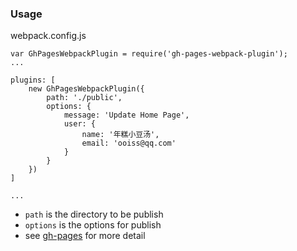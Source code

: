 ### Usage

webpack.config.js

```
var GhPagesWebpackPlugin = require('gh-pages-webpack-plugin');
...

plugins: [
    new GhPagesWebpackPlugin({
        path: './public',
        options: {
            message: 'Update Home Page',
            user: {
                name: '年糕小豆汤',
                email: 'ooiss@qq.com'
            }
        }
    })
]

...

```

* `path` is the directory to be publish    
* `options` is the options for publish    
* see [gh-pages](https://www.npmjs.com/package/gh-pages) for more detail
